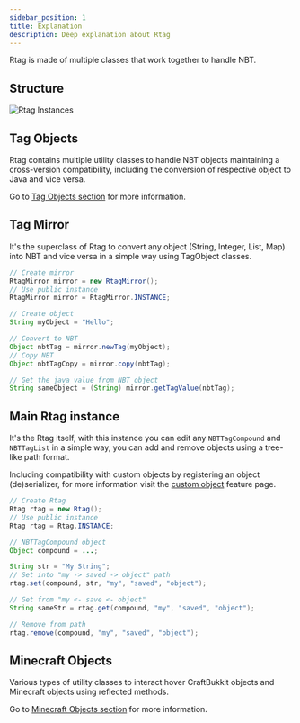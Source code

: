 ```yaml
---
sidebar_position: 1
title: Explanation
description: Deep explanation about Rtag
---
```


Rtag is made of multiple classes that work together to handle NBT.

## Structure
![Rtag Instances](https://raw.githubusercontent.com/saicone/rtag/main/docs/images/rtag-instances.png)

## Tag Objects

Rtag contains multiple utility classes to handle NBT objects maintaining a cross-version compatibility, including the conversion of respective object to Java and vice versa.

Go to [Tag Objects section](advanced/tags.md) for more information.

## Tag Mirror

It's the superclass of Rtag to convert any object (String, Integer, List, Map) into NBT and vice versa in a simple way using TagObject classes.

```java
// Create mirror
RtagMirror mirror = new RtagMirror();
// Use public instance
RtagMirror mirror = RtagMirror.INSTANCE;

// Create object
String myObject = "Hello";

// Convert to NBT
Object nbtTag = mirror.newTag(myObject);
// Copy NBT
Object nbtTagCopy = mirror.copy(nbtTag);

// Get the java value from NBT object
String sameObject = (String) mirror.getTagValue(nbtTag);
```

## Main Rtag instance

It's the Rtag itself, with this instance you can edit any `NBTTagCompound` and `NBTTagList` in a simple way, you can add and remove objects using a tree-like path format.

Including compatibility with custom objects by registering an object (de)serializer, for more information visit the [custom object](feature/custom-objects.md) feature page.

```java
// Create Rtag
Rtag rtag = new Rtag();
// Use public instance
Rtag rtag = Rtag.INSTANCE;

// NBTTagCompound object
Object compound = ...;

String str = "My String";
// Set into "my -> saved -> object" path
rtag.set(compound, str, "my", "saved", "object");

// Get from "my <- save <- object"
String sameStr = rtag.get(compound, "my", "saved", "object");

// Remove from path
rtag.remove(compound, "my", "saved", "object");
```

## Minecraft Objects

Various types of utility classes to interact hover CraftBukkit objects and Minecraft objects using reflected methods.

Go to [Minecraft Objects section](advanced/minecraft.md) for more information.